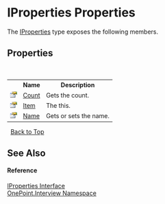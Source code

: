 # IProperties Properties
 

The <a href="T_OnePoint_Interview_IProperties">IProperties</a> type exposes the following members.


## Properties
&nbsp;<table><tr><th></th><th>Name</th><th>Description</th></tr><tr><td>![Public property](media/pubproperty.gif "Public property")</td><td><a href="P_OnePoint_Interview_IProperties_Count">Count</a></td><td>
Gets the count.</td></tr><tr><td>![Public property](media/pubproperty.gif "Public property")</td><td><a href="P_OnePoint_Interview_IProperties_Item">Item</a></td><td>
The this.</td></tr><tr><td>![Public property](media/pubproperty.gif "Public property")</td><td><a href="P_OnePoint_Interview_IProperties_Name">Name</a></td><td>
Gets or sets the name.</td></tr></table>&nbsp;
<a href="#iproperties-properties">Back to Top</a>

## See Also


#### Reference
<a href="T_OnePoint_Interview_IProperties">IProperties Interface</a><br /><a href="N_OnePoint_Interview">OnePoint.Interview Namespace</a><br />